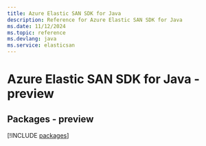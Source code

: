 ```yaml
---
title: Azure Elastic SAN SDK for Java
description: Reference for Azure Elastic SAN SDK for Java
ms.date: 11/12/2024
ms.topic: reference
ms.devlang: java
ms.service: elasticsan
---
```

# Azure Elastic SAN SDK for Java - preview
## Packages - preview
[!INCLUDE [packages](elastic-san-index.md)]